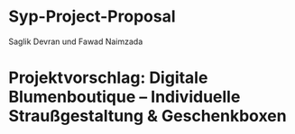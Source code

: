 # Syp-Project-Proposal
Saglik Devran und Fawad Naimzada

# Projektvorschlag: Digitale Blumenboutique – Individuelle Straußgestaltung & Geschenkboxen
